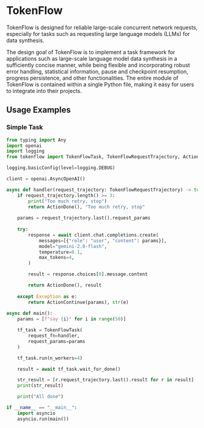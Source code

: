 # TokenFlow
TokenFlow is designed for reliable large-scale concurrent network requests, especially for tasks such as requesting large language models (LLMs) for data synthesis.

The design goal of TokenFlow is to implement a task framework for applications such as large-scale language model data synthesis in a sufficiently concise manner, while being flexible and incorporating robust error handling, statistical information, pause and checkpoint resumption, progress persistence, and other functionalities. The entire module of TokenFlow is contained within a single Python file, making it easy for users to integrate into their projects.

## Usage Examples

### Simple Task

```python
from typing import Any
import openai
import logging
from tokenflow import TokenFlowTask, TokenFlowRequestTrajectory, ActionDone, ActionContinue, TokenFlowAction

logging.basicConfig(level=logging.DEBUG)

client = openai.AsyncOpenAI()

async def handler(request_trajectory: TokenFlowRequestTrajectory) -> tuple[TokenFlowAction, Any]:
    if request_trajectory.length() >= 3:
        print("Too much retry, stop")
        return ActionDone(), "Too much retry, stop"
    
    params = request_trajectory.last().request_params
    
    try:
        response = await client.chat.completions.create(
            messages=[{"role": "user", "content": params}],
            model="gemini-2.0-flash",
            temperature=0.1,
            max_tokens=4,
        )

        result = response.choices[0].message.content

        return ActionDone(), result
    
    except Exception as e:
        return ActionContinue(params), str(e)
    
async def main():
    params = [f"say {i}" for i in range(50)]

    tf_task = TokenFlowTask(
        request_fn=handler,
        request_params=params
    )

    tf_task.run(n_workers=4)

    result = await tf_task.wait_for_done()

    str_result = [r.request_trajectory.last().result for r in result]
    print(str_result)

    print("All done")

if __name__ == "__main__":
    import asyncio
    asyncio.run(main())
```
